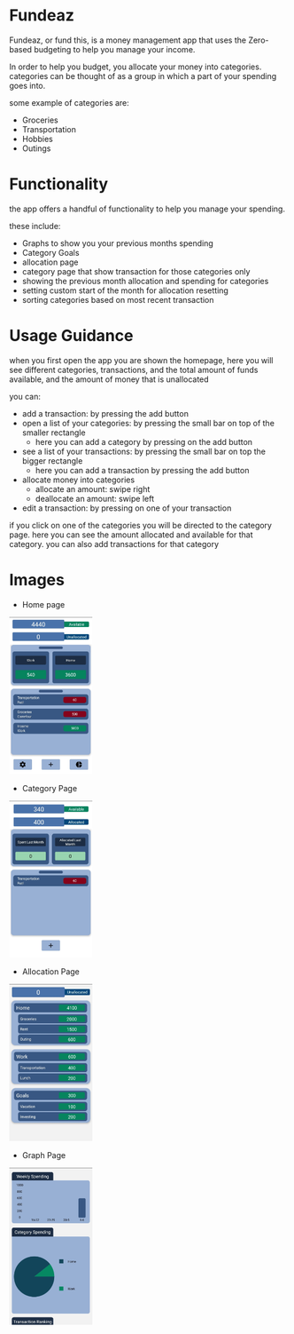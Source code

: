 # Fundeaz

Fundeaz, or fund this, is a money management app that uses the Zero-based budgeting to
help you manage your income.

In order to help you budget, you allocate your money into categories. categories can be
thought of as a group in which a part of your spending goes into.

some example of categories are:
- Groceries
- Transportation
- Hobbies
- Outings


# Functionality

the app offers a handful of functionality to help you manage your spending.

these include:
- Graphs to show you your previous months spending
- Category Goals
- allocation page
- category page that show transaction for those categories only
- showing the previous month allocation and spending for categories
- setting custom start of the month for allocation resetting
- sorting categories based on most recent transaction
# Usage Guidance

when you first open the app you are shown the homepage, here you will see different categories, transactions, and the total amount of funds available,
and the amount of money that is unallocated


you can:
- add a transaction: by pressing the add button
- open a list of your categories: by pressing the small bar on top of the smaller rectangle
  - here you can add a category by pressing on the add button
- see a list of your transactions: by pressing the small bar on top the bigger rectangle
  - here you can add a transaction by pressing the add button
- allocate money into categories
  - allocate an amount: swipe right
  - deallocate an amount: swipe left
- edit a transaction: by pressing on one of your transaction

if you click on one of the categories you will be directed to the category page. here you can see the amount allocated and available for
that category. you can also add transactions for that category

# Images

- Home page
<img src="Images/HomePage.jpg" width = 150>

- Category Page
<img src="Images/CategoryPage.jpg" width = 150>

- Allocation Page
<img src="Images/AllocationPage.jpg" width = 150>

- Graph Page
<img src="Images/GraphPage.jpg" width = 150>
  










